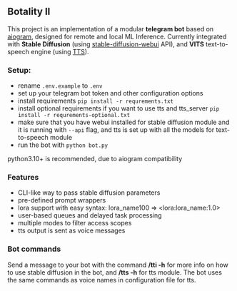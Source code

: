 ## Botality II  
  
This project is an implementation of a modular **telegram bot** based on [aiogram](https://github.com/aiogram/aiogram), designed for remote and local ML Inference. Currently integrated with **Stable Diffusion** (using [stable-diffusion-webui](https://github.com/AUTOMATIC1111/stable-diffusion-webui) API), and **VITS** text-to-speech engine (using [TTS](https://github.com/coqui-ai/TTS)).  

### Setup:
- rename `.env.example` to `.env`
- set up your telegram bot token and other configuration options
- install requirements `pip install -r requrements.txt`
- install optional requirements if you want to use tts and tts_server `pip install -r requrements-optional.txt`
- make sure that you have webui installed for stable diffusion module and it is running with `--api` flag, and tts is set up with all the models for text-to-speech module
- run the bot with `python bot.py`  
  
python3.10+ is recommended, due to aiogram compatibility  
  
### Features
- CLI-like way to pass stable diffusion parameters
- pre-defined prompt wrappers
- lora support with easy syntax: lora_name100 => &lt;lora:lora_name:1.0&gt;
- user-based queues and delayed task processing
- multiple modes to filter access scopes
- tts output is sent as voice messages
  
### Bot commands
Send a message to your bot with the command **/tti -h** for more info on how to use stable diffusion in the bot, and **/tts -h** for tts module. The bot uses the same commands as voice names in configuration file for tts.